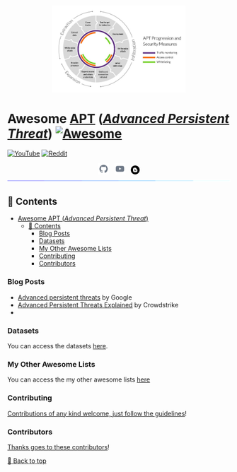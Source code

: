 <p align="center"><a href="https://www.imperva.com/learn/application-security/apt-advanced-persistent-threat/">
  <img width="60%" src="https://github.com/cybersecurity-dev/cybersecurity-dev/blob/main/assets/APT_lifecycle_2.jpg" /></a>
</p>

# Awesome [APT](https://en.wikipedia.org/wiki/Advanced_persistent_threat) (_[Advanced Persistent Threat](https://youtube.com/playlist?list=PL9V4Zu3RroiUdIxgc5RQhYLn0hDXe5PlQ&si=ww9UtDPh_tgn678z)_) [![Awesome](https://awesome.re/badge.svg)](https://awesome.re) 
[![YouTube](https://img.shields.io/badge/YouTube-%23FF0000.svg?style=for-the-badge&logo=YouTube&logoColor=white)]() 
[![Reddit](https://img.shields.io/badge/Reddit-FF4500?style=for-the-badge&logo=reddit&logoColor=white)]()

<p align="center">
    <a href="https://github.com/cybersecurity-dev/"><img height="25" src="https://github.com/cybersecurity-dev/cybersecurity-dev/blob/main/assets/github.svg" alt="GitHub"></a>
    &nbsp;
    <a href="https://www.youtube.com/@CyberThreatDefence"><img height="25" src="https://github.com/cybersecurity-dev/cybersecurity-dev/blob/main/assets/youtube.svg" alt="YouTube"></a>
    &nbsp;
    <a href="https://cyberthreatdefence.com/my_awesome_lists"><img height="20" src="https://github.com/cybersecurity-dev/cybersecurity-dev/blob/main/assets/blog.svg" alt="My Awesome Lists"></a>
    <img src="https://github.com/cybersecurity-dev/cybersecurity-dev/blob/main/assets/bar.gif">
</p>

## 📖 Contents
- [Awesome APT (_Advanced Persistent Threat_) ](#awesome-apt-advanced-persistent-threat-)
  - [📖 Contents](#-contents)
    - [Blog Posts](#blog-posts)
    - [Datasets](#datasets)
    - [My Other Awesome Lists](#my-other-awesome-lists)
    - [Contributing](#contributing)
    - [Contributors](#contributors)

### Blog Posts
- [Advanced persistent threats](https://cloud.google.com/security/resources/insights/apt-groups) by Google
- [Advanced Persistent Threats Explained](https://www.crowdstrike.com/en-us/cybersecurity-101/threat-intelligence/advanced-persistent-threat-apt/) by Crowdstrike
- []()

### Datasets
You can access the datasets [here](https://github.com/cybersecurity-dev/awesome-malware-datasets?tab=readme-ov-file#apts).

### My Other Awesome Lists
You can access the my other awesome lists [here](https://cyberthreatdefence.com/my_awesome_lists)

### Contributing

[Contributions of any kind welcome, just follow the guidelines](contributing.md)!

### Contributors

[Thanks goes to these contributors](https://github.com/cybersecurity-dev/awesome-advanced-persistent-threat/graphs/contributors)!

[🔼 Back to top](#awesome-advanced-persistent-threat-)
